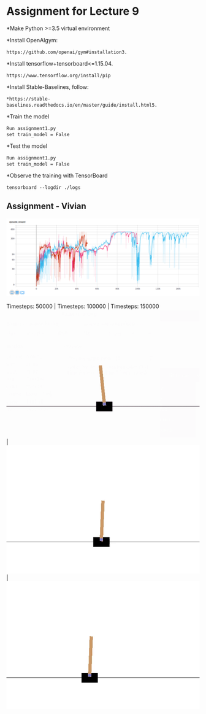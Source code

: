 # Assignment for Lecture 9
*Make Python >=3.5 virtual environment

*Install OpenAIgym:
```
https://github.com/openai/gym#installation3.
```

*Install tensorflow+tensorboard<=1.15.04.
```
https://www.tensorflow.org/install/pip
```

*Install Stable-Baselines, follow:
```
*https://stable-baselines.readthedocs.io/en/master/guide/install.html5.
```

*Train the model
```
Run assignment1.py
set train_model = False
```

*Test the model
```
Run assignment1.py 
set train_model = False
```

*Observe the training with TensorBoard
```
tensorboard --logdir ./logs
```

## Assignment - Vivian

![](gifs/dqn_graph.png)


Timesteps: 50000    | Timesteps: 100000    | Timesteps: 150000
![](gifs/50000.gif) | ![](gifs/100000.gif) | ![](gifs/150000.gif)




